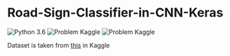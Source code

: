 # Road-Sign-Classifier-in-CNN-Keras
![Python 3.6](https://img.shields.io/badge/Python-3.6-brightgreen.svg)    ![Problem Kaggle](https://img.shields.io/badge/Problem-Vision-blue.svg)     ![Problem Kaggle](https://img.shields.io/badge/Data-Kaggle-orange.svg)

Dataset is taken from [this](https://www.kaggle.com/meowmeowmeowmeowmeow/gtsrb-german-traffic-sign) in Kaggle
